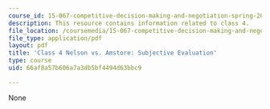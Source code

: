 ```yaml
---
course_id: 15-067-competitive-decision-making-and-negotiation-spring-2011
description: This resource contains information related to class 4.
file_location: /coursemedia/15-067-competitive-decision-making-and-negotiation-spring-2011/66af8a57b606a7a3db5bf4494d63bbc9_MIT15_067S11_Cl4_Nl_Am_SE.pdf
file_type: application/pdf
layout: pdf
title: 'Class 4 Nelson vs. Amstore: Subjective Evaluation'
type: course
uid: 66af8a57b606a7a3db5bf4494d63bbc9

---
```

None